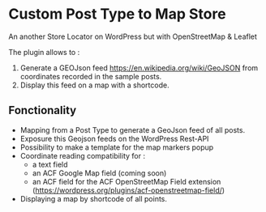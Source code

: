 # Custom Post Type to Map Store
An another Store Locator on WordPress but with OpenStreetMap &amp; Leaflet

The plugin allows to :

1. Generate a GEOJson feed https://en.wikipedia.org/wiki/GeoJSON from coordinates recorded in the sample posts.
2. Display this feed on a map with a shortcode.

## Fonctionality

- Mapping from a Post Type to generate a GeoJson feed of all posts.
- Exposure this Geojson feeds on the WordPress Rest-API
- Possibility to make a template for the map markers popup
- Coordinate reading compatibility for :
    - a text field
    - an ACF Google Map field (coming soon)
    - an ACF field for the ACF OpenStreetMap Field extension (https://wordpress.org/plugins/acf-openstreetmap-field/)
- Displaying a map by shortcode of all points.

